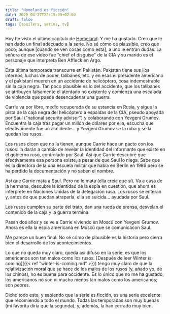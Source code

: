 ```yaml
---
title: "Homeland es ficción"
date: 2020-04-27T22:19:09+02:00
draft: false
tags: [spoilers, series, tv]
---
```

Hoy he visto el último capítulo de [Homeland](https://www.sho.com/homeland). Y me ha gustado. Creo que le han dado un final adecuado a la serie. No sé cómo de plausible, creo que poco; aunque [cuando se ven cosas como esta], a uno le entran dudas. La señora de ese vídeo fue "chief of disguise" de la CIA y su marido es el personaje que interpreta Ben Affleck en Argo.

Esta última temporada transcurre en Pakistán. Pakistán tiene sus líos internos, luchas de poder, talibanes, etc. y en esas el presidente americano y el pakistaní mueren en un accidente de helicóptero, cosa indemostrable sin la caja negra. Tan poco plausible es lo del accidente, que los talibanes se atribuyen falsamente el atentado no existente y comienza una escalada de violencia que puede desencadenar una guerra.

Carrie va por libre, medio recuperada de su estancia en Rusia, y sigue la pista de la caja negra del helicóptero a espaldas de la CIA, pseudo apoyada por Saul ("national security advisor") y colaborando con Yevgeni Grumov. Encuentra la caja tras pagar un millón de dólares por ella, escucha que efectivamente fue un accidente... y Yevgeni Grumov se la roba y se la quedan los rusos.

Los rusos dicen que no la tienen, aunque Carrie hace un pacto con los rusos: la darán a cambio de revelar la identidad del informante que existe en el gobierno ruso, controlado por Saul. Así que Carrie descubre que efectivamente esa persona existe, a pesar de que Saul lo niega. Sabe que es la directora de la una escuela militar que había en Berlín en 1986 pero se ha perdido la documentación y no saben el nombre.

Así que Carrie mata a Saul. Pero no lo mata (ella creía que sí). Va a casa de la hermana, descubre la identidad de la espía en cuestión, que ahora es intérprete en Naciones Unidas de la delegación rusa. Los rusos se enteran y, antes de que puedan atraparla, ella se suicida... ayudada por Saul.

Los rusos cumplen su parte del trato, dan una rueda de prensa, desvelan el contenido de la caja y la guerra termina.

Pasan dos años y se ve a Carrie viviendo en Moscú con Yevgeni Grumov. Ahora es ella la espía americana en Moscú que se comunicacon Saul.

Me parece un buen final. No sé cómo de plausible es la historia pero cierra bien el desarrollo de los acontecimientos.

Lo que no queda muy claro, queda así difuso en la serie, es que los americanos son tan malos como los rusos. [Después de leer Winter is coming]({{< ref "winter-is-coming.md" >}}) tengo muy claro de que la relativización moral que se hace de los males de los rusos (y, añado yo, de los chinos), no es buena para occidente. Es lo único que no me ha gustado, los americanos no son ni mucho menos tan malos como los americanos; son peores.

Dicho todo esto, y sabiendo que la serie es ficción, es una serie excelente que recomiendo a todo el mundo. Todas las temporadas son muy buenas (mi favorita diría que la segunda), y, además, la han cerrado muy bien.

